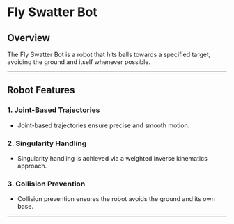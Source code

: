 # Fly Swatter Bot

## Overview
The Fly Swatter Bot is a robot that hits balls towards a specified target, avoiding the ground and itself whenever possible.

---

## Robot Features

### 1. Joint-Based Trajectories
- Joint-based trajectories ensure precise and smooth motion.

### 2. Singularity Handling
- Singularity handling is achieved via a weighted inverse kinematics approach.

### 3. Collision Prevention
- Collision prevention ensures the robot avoids the ground and its own base.

---
